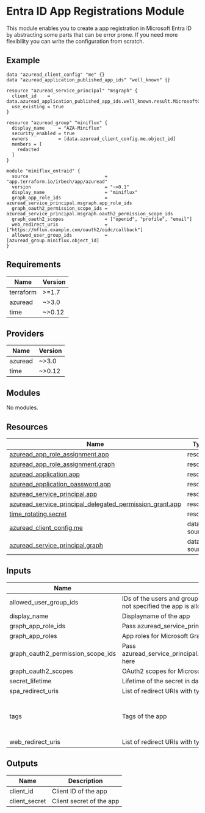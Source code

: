 # Entra ID App Registrations Module

This module enables you to create a app registration in Microsoft Entra ID by abstracting some parts that can be error prone.
If you need more flexibility you can write the configuration from scratch.

## Example

```hcl
data "azuread_client_config" "me" {}
data "azuread_application_published_app_ids" "well_known" {}

resource "azuread_service_principal" "msgraph" {
  client_id    = data.azuread_application_published_app_ids.well_known.result.MicrosoftGraph
  use_existing = true
}

resource "azuread_group" "miniflux" {
  display_name     = "AZA-Miniflux"
  security_enabled = true
  owners           = [data.azuread_client_config.me.object_id]
  members = [
    redacted
  ]
}

module "miniflux_entraid" {
  source                            = "app.terraform.io/irbech/app/azuread"
  version                           = "~>0.1"
  display_name                      = "miniflux"
  graph_app_role_ids                = azuread_service_principal.msgraph.app_role_ids
  graph_oauth2_permission_scope_ids = azuread_service_principal.msgraph.oauth2_permission_scope_ids
  graph_oauth2_scopes               = ["openid", "profile", "email"]
  web_redirect_uris                 = ["https://mflux.example.com/oauth2/oidc/callback"]
  allowed_user_group_ids            = [azuread_group.miniflux.object_id]
}
```

<!-- BEGIN_TF_DOCS -->
## Requirements

| Name | Version |
|------|---------|
| terraform | >=1.7 |
| azuread | ~>3.0 |
| time | ~>0.12 |

## Providers

| Name | Version |
|------|---------|
| azuread | ~>3.0 |
| time | ~>0.12 |

## Modules

No modules.

## Resources

| Name | Type |
|------|------|
| [azuread_app_role_assignment.app](https://registry.terraform.io/providers/hashicorp/azuread/latest/docs/resources/app_role_assignment) | resource |
| [azuread_app_role_assignment.graph](https://registry.terraform.io/providers/hashicorp/azuread/latest/docs/resources/app_role_assignment) | resource |
| [azuread_application.app](https://registry.terraform.io/providers/hashicorp/azuread/latest/docs/resources/application) | resource |
| [azuread_application_password.app](https://registry.terraform.io/providers/hashicorp/azuread/latest/docs/resources/application_password) | resource |
| [azuread_service_principal.app](https://registry.terraform.io/providers/hashicorp/azuread/latest/docs/resources/service_principal) | resource |
| [azuread_service_principal_delegated_permission_grant.app](https://registry.terraform.io/providers/hashicorp/azuread/latest/docs/resources/service_principal_delegated_permission_grant) | resource |
| [time_rotating.secret](https://registry.terraform.io/providers/hashicorp/time/latest/docs/resources/rotating) | resource |
| [azuread_client_config.me](https://registry.terraform.io/providers/hashicorp/azuread/latest/docs/data-sources/client_config) | data source |
| [azuread_service_principal.graph](https://registry.terraform.io/providers/hashicorp/azuread/latest/docs/data-sources/service_principal) | data source |

## Inputs

| Name | Description | Type | Default | Required |
|------|-------------|------|---------|:--------:|
| allowed\_user\_group\_ids | IDs of the users and groups that are allowed to access the app. If not specified the app is allowed for all users and groups | `list(string)` | `[]` | no |
| display\_name | Displayname of the app | `string` | n/a | yes |
| graph\_app\_role\_ids | Pass azuread\_service\_principal.msgraph.app\_role\_ids here | `map(string)` | n/a | yes |
| graph\_app\_roles | App roles for Microsoft Graph API to grant | `list(string)` | `[]` | no |
| graph\_oauth2\_permission\_scope\_ids | Pass azuread\_service\_principal.msgraph.oauth2\_permission\_scope\_ids here | `map(string)` | n/a | yes |
| graph\_oauth2\_scopes | OAuth2 scopes for Microsoft Graph API to grant | `list(string)` | `[]` | no |
| secret\_lifetime | Lifetime of the secret in days | `number` | `90` | no |
| spa\_redirect\_uris | List of redirect URIs with type spa | `list(string)` | `[]` | no |
| tags | Tags of the app | `list(string)` | <pre>[<br/>  "HideApp",<br/>  "WindowsAzureActiveDirectoryIntegratedApp"<br/>]</pre> | no |
| web\_redirect\_uris | List of redirect URIs with type web | `list(string)` | `[]` | no |

## Outputs

| Name | Description |
|------|-------------|
| client\_id | Client ID of the app |
| client\_secret | Client secret of the app |
<!-- END_TF_DOCS -->